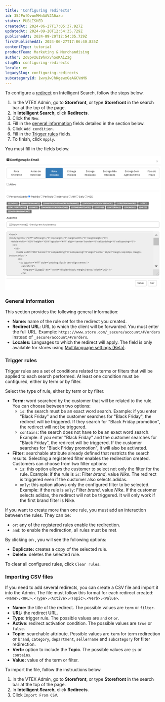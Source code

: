 ```yaml
---
title: 'Configuring redirects'
id: 35JPufOvunMHnAAVJA6azu
status: PUBLISHED
createdAt: 2024-06-27T17:05:37.927Z
updatedAt: 2024-09-20T12:54:35.729Z
publishedAt: 2024-09-20T12:54:35.729Z
firstPublishedAt: 2024-06-27T17:06:40.835Z
contentType: tutorial
productTeam: Marketing & Merchandising
author: 2o8pvz6z9hvxvhSoKAiZzg
slugEN: configuring-redirects
locale: en
legacySlug: configuring-redirects
subcategoryId: 1wvyJwJhKgewxGeAGCVmM6
---
```


To configure a [redirect](https://help.vtex.com/en/tutorial/redirects--3okF84cImJwKzcc8hxmZ2r) on Intelligent Search, follow the steps below.

1. In the VTEX Admin, go to  **Storefront**, or type  **Storefront** in the search bar at the top of the page.
2. In **Intelligent Search**, click **Redirects**.
3. Click the <i class="fas fa-plus"></i> `New`.
4. Fill in the [general information](#general-information) fields detailed in the section below.
5. Click <i class="fa-solid fa-plus"></i> `Add condition`.
6. Fill in the [Trigger rules](#trigger-rules) fields.
7. To finish, click `Apply`.

You must fill in the fields below.

![redirecionamentos-adminv4-EN](https://raw.githubusercontent.com/vtexdocs/help-center-content/refs/heads/main/_1.png)

### General information

This section provides the following general information:

- **Name:** name of the rule set for the redirect you created.
- **Redirect URL**: URL to which the client will be forwarded. You must enter the full URL. Example: `https://www.store.com/_secure/account/#/orders` instead of `_secure/account/#/orders`.
- **Locales:** Languages to which the redirect will apply. The field is only available for stores using [Multilanguage settings (Beta)](https://help.vtex.com/en/tutorial/vtex-intelligent-search-configuracoes-multi-idioma-beta--2WahlTESLXIJ9XBdQMdTYO).

### Trigger rules

Trigger rules are a set of conditions related to terms or filters that will be applied to each search performed. At least one condition must be configured, either by term or by filter.

Select the type of rule, either by term or by filter.

- **Term:** word searched by the customer that will be related to the rule. You can choose between two options:
    - `is`: the search must be an exact word search. Example: if you enter "Black Friday" and the customer searches for "Black Friday", the redirect will be triggered. If they search for "Black Friday promotion", the redirect will not be triggered.
    - `contains`: the search does not have to be an exact word search. Example: if you enter "Black Friday" and the customer searches for "Black Friday", the redirect will be triggered. If the customer searches for "Black Friday promotion", it will also be activated.
- **Filter:** searchable attribute already defined that restricts the search results. Selecting a registered filter enables the redirection created. Customers can choose from two filter options:
    - `is`: this option allows the customer to select not only the filter for the rule. Example: if the rule is ``is``: Filter _brand_, value _Nike_. The redirect is triggered even if the customer also selects adidas.
    - `only`: this option allows only the configured filter to be selected. Example: if the rule is ``only``: Filter _brand_, value _Nike_. If the customer selects adidas, the redirect will not be triggered. It will only work if the first brand filter is Nike.

If you want to create more than one rule, you must add an interaction between the rules. They can be:

- ``or``: any of the registered rules enable the redirection.
- ``and``: to enable the redirection, all rules must be met.

By clicking on <i class="fas fa-ellipsis-v"></i>, you will see the following options:

- <i class="fas fa-clone"></i> **Duplicate:** creates a copy of the selected rule.
- <i class="far fa-trash-alt"></i> **Delete:** deletes the selected rule.

To clear all configured rules, click `Clear rules`.

### Importing CSV files

If you need to add several redirects, you can create a CSV file and import it into the Admin. The file must follow this format for each redirect created: `<Name>;<URL>;<Type>;<Active>;<Topic>;<Verb>;<Value>`.

- **Name:** the title of the redirect. The possible values are `term` or `filter`.
- **URL:** the redirect URL.
- **Type:** trigger rule. The possible values are `and` or `or`.
- **Active:** redirect activation condition. The possible values are `true` or `false`.
- **Topic:** searchable attribute. Possible values are `term` for term redirection or `brand`, `category`, `department`, `sellername` and `subcategory` for filter redirection.
- **Verb:** option to include the **Topic**. The possible values are `is` or `contains`.
- **Value:** value of the term or filter.

To import the file, follow the instructions below.

1. In the VTEX Admin, go to  **Storefront**, or type  **Storefront** in the search bar at the top of the page.
2. In **Intelligent Search**, click **Redirects**.
3. Click `Import From CSV`.
